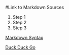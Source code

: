 #Link to Markdown Sources

1. Step 1
2. Step 2
3. Step 3

[Markdown Syntax](https://www.markdownguide.org/basic-syntax/)

[Duck Duck Go](https://duckduckgo.com)

